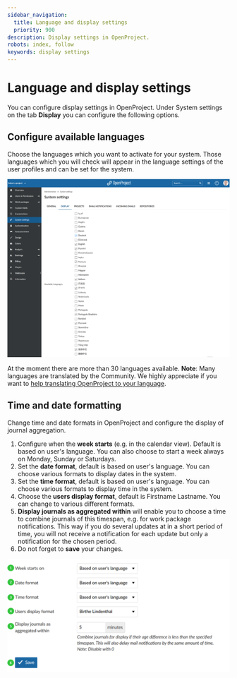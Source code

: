 ```yaml
---
sidebar_navigation:
  title: Language and display settings
  priority: 900
description: Display settings in OpenProject.
robots: index, follow
keywords: display settings
---
```

# Language and display settings

You can configure display settings in OpenProject. Under System settings on the tab **Display** you can configure the following options.

## Configure available languages

Choose the languages which you want to activate for your system. Those languages which you will check will appear in the language settings of the user profiles and can be set for the system.

![available languages](image-20200123100856639.png)

At the moment there are more than 30 languages available.
**Note**: Many languages are translated by the Community. We highly appreciate if you want to [help translating OpenProject to your language](../development/translate-openproject).
</div>

## Time and date formatting

Change time and date formats in OpenProject and configure the display of journal aggregation.

1. Configure when the **week starts** (e.g. in the calendar view). Default is based on user's language. You can also choose to start a week always on Monday, Sunday or Saturdays.
2. Set the **date format**, default is based on user's language. You can choose various formats to display dates in the system.
3. Set the **time format**, default is based on user's language. You can choose various formats to display time in the system.
4. Choose the **users display format**, default is Firstname Lastname. You can change to various different formats.
5. **Display journals as aggregated within** will enable you to choose a time to combine journals of this timespan, e.g. for work package notifications. This way if you do several updates at in a short period of time, you will not receive a notification for each update but only a notification for the chosen period.
6. Do not forget to **save** your changes.

![Sys-admin-display-settings](Sys-admin-display-settings.png)
